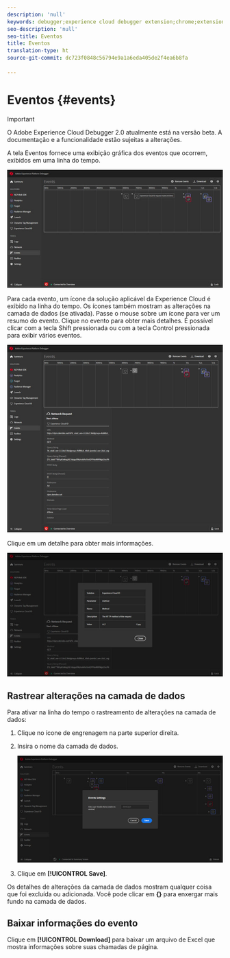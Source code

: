 ```yaml
---
description: 'null'
keywords: debugger;experience cloud debugger extension;chrome;extension;events;dtm;target
seo-description: 'null'
seo-title: Eventos
title: Eventos
translation-type: ht
source-git-commit: dc723f0848c56794e9a1a6eda405de2f4ea6b8fa

---
```



# Eventos {#events}

> [!IMPORTANT]
>
> O Adobe Experience Cloud Debugger 2.0 atualmente está na versão beta. A documentação e a funcionalidade estão sujeitas a alterações.

A tela Eventos fornece uma exibição gráfica dos eventos que ocorrem, exibidos em uma linha do tempo.

![](assets/events.jpg)

Para cada evento, um ícone da solução aplicável da Experience Cloud é exibido na linha do tempo. Os ícones também mostram as alterações na camada de dados (se ativada). Passe o mouse sobre um ícone para ver um resumo do evento. Clique no evento para obter mais detalhes. É possível clicar com a tecla Shift pressionada ou com a tecla Control pressionada para exibir vários eventos.

![](assets/events-details.jpg)

Clique em um detalhe para obter mais informações.

![](assets/events-details-more.jpg)

## Rastrear alterações na camada de dados

Para ativar na linha do tempo o rastreamento de alterações na camada de dados:

1. Clique no ícone de engrenagem na parte superior direita.
1. Insira o nome da camada de dados.

   ![](assets/event-datalayer.jpg)

1. Clique em **[!UICONTROL Save]**.

Os detalhes de alterações da camada de dados mostram qualquer coisa que foi excluída ou adicionada. Você pode clicar em **{}** para enxergar mais fundo na camada de dados.

## Baixar informações do evento

Clique em **[!UICONTROL Download]** para baixar um arquivo de Excel que mostra informações sobre suas chamadas de página.